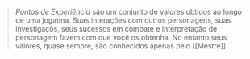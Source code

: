 > *Pontos de Experiência* são um conjunto de valores obtidos ao longo de uma jogatina. Suas interações com outros personagens, suas investigaçõs, seus sucessos em combate e interpretação de personagem fazem com que você os obtenha. No entanto seus valores, quase sempre, são conhecidos apenas pelo [[Mestre]].